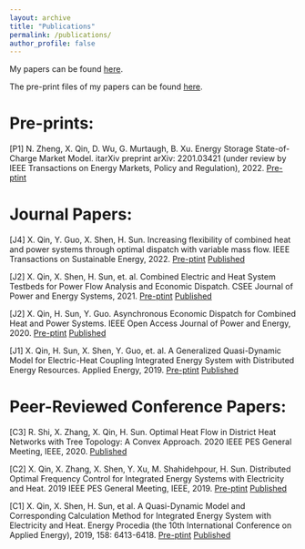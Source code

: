 ```yaml
---
layout: archive
title: "Publications"
permalink: /publications/
author_profile: false
---
```

My papers can be found [here](https://scholar.google.com/citations?user=pm9i5OwAAAAJ).

The pre-print files of my papers can be found [here](https://www.researchgate.net/profile/Xin-Qin-10).


Pre-prints:
======
[P1] N. Zheng, X. Qin, D. Wu, G. Murtaugh, B. Xu. Energy Storage State-of-Charge Market Model. itarXiv preprint arXiv: 2201.03421 (under review by IEEE Transactions on Energy Markets, Policy and Regulation), 2022. [Pre-ptint](https://arxiv.org/pdf/2207.07221.pdf)


Journal Papers:
======
[J4] X. Qin, Y. Guo, X. Shen, H. Sun. Increasing flexibility of combined heat and power systems through optimal dispatch with variable mass flow. IEEE Transactions on Sustainable Energy, 2022. [Pre-ptint](https://www.researchgate.net/publication/338401377_Increasing_the_Flexibility_of_Combined_Heat_and_Power_Systems_through_Optimal_Dispatch_with_Variable_Mass_Flow) [Published](https://ieeexplore.ieee.org/abstract/document/9677907)

[J2] X. Qin, X. Shen, H. Sun, et. al. Combined Electric and Heat System Testbeds for Power Flow Analysis and Economic Dispatch. CSEE Journal of Power and Energy Systems, 2021. [Pre-ptint](https://www.researchgate.net/publication/346404310_Combined_electric_and_heat_system_testbeds_for_power_flow_analysis_and_economic_dispatch) [Published](https://ieeexplore.ieee.org/abstract/document/9265441)

[J2] X. Qin, H. Sun, Y. Guo. Asynchronous Economic Dispatch for Combined Heat and Power Systems. IEEE Open Access Journal of Power and Energy, 2020. [Pre-ptint](https://www.researchgate.net/publication/347152061_Asynchronous_Economic_Dispatch_for_Combined_Heat_and_Power_Systems) [Published](https://ieeexplore.ieee.org/abstract/document/9220970)

[J1] X. Qin, H. Sun, X. Shen, Y. Guo, et. al. A Generalized Quasi-Dynamic Model for Electric-Heat Coupling Integrated Energy System with Distributed Energy Resources. Applied Energy, 2019. [Pre-ptint](https://www.researchgate.net/publication/333309042_A_generalized_quasi-dynamic_model_for_electric-heat_coupling_integrated_energy_system_with_distributed_energy_resources) [Published](https://www.sciencedirect.com/science/article/pii/S0306261919309262)


Peer-Reviewed Conference Papers:
======
[C3] R. Shi, X. Zhang, X. Qin, H. Sun. Optimal Heat Flow in District Heat Networks with Tree Topology: A Convex Approach. 2020 IEEE PES General Meeting, IEEE, 2020. [Published](https://ieeexplore.ieee.org/abstract/document/9281460)

[C2] X. Qin, X. Zhang, X. Shen, Y. Xu, M. Shahidehpour, H. Sun. Distributed Optimal Frequency Control for Integrated Energy Systems with Electricity and Heat. 2019 IEEE PES General Meeting, IEEE, 2019. [Pre-ptint](https://www.researchgate.net/publication/337560123_Distributed_Optimal_Frequency_Control_for_Integrated_Energy_Systems_with_Electricity_and_Heat) [Published](https://ieeexplore.ieee.org/abstract/document/8973847)

[C1] X. Qin, X. Shen, H. Sun, et al. A Quasi-Dynamic Model and Corresponding Calculation Method for Integrated Energy System with Electricity and Heat. Energy Procedia (the 10th International Conference on Applied Energy), 2019, 158: 6413-6418. [Pre-ptint](https://www.researchgate.net/publication/331804237_A_Quasi-Dynamic_Model_and_Corresponding_Calculation_Method_for_Integrated_Energy_System_with_Electricity_and_Heat) [Published](https://www.sciencedirect.com/science/article/pii/S187661021930205X)




